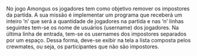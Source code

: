 No jogo Amongus os jogadores tem como objetivo remover os impostores da partida. A sua missão é implementar um programa que receberá um inteiro ‘n’ que será a quantidade de jogadores na partida e nas ‘n’ linhas seguintes tem-se os nome de usuários (username) dos jogadores. Na última linha de entrada, tem-se os usernames dos impostores separados por um espaço. Dessa forma, deve-se exibir na tela a lista composta pelos crewmates, ou seja, os participantes que não são impostores.
